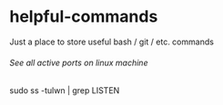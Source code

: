# helpful-commands
Just a place to store useful bash / git / etc. commands


###### See all active ports on linux machine
sudo ss -tulwn | grep LISTEN
